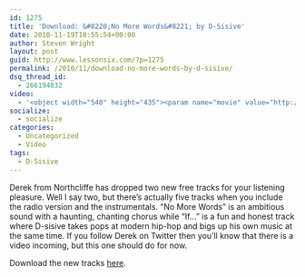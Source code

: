 ```yaml
---
id: 1275
title: 'Download: &#8220;No More Words&#8221; by D-Sisive'
date: 2010-11-19T10:55:54+00:00
author: Steven Wright
layout: post
guid: http://www.lessonsix.com/?p=1275
permalink: /2010/11/download-no-more-words-by-d-sisive/
dsq_thread_id:
  - 266194832
video:
  - '<object width="540" height="435"><param name="movie" value="http://www.youtube.com/v/eYXFILnhdsc?fs=1&hl=en_GB"></param><param name="allowFullScreen" value="true"></param><param name="allowscriptaccess" value="always"></param><embed src="http://www.youtube.com/v/eYXFILnhdsc?fs=1&hl=en_GB" type="application/x-shockwave-flash" width="540" height="435" allowscriptaccess="always" allowfullscreen="true"></embed></object>'
socialize:
  - socialize
categories:
  - Uncategorized
  - Video
tags:
  - D-Sisive
---
```

Derek from Northcliffe has dropped two new free tracks for your listening pleasure. Well I say two, but there&#8217;s actually five tracks when you include the radio version and the instrumentals. &#8220;No More Words&#8221; is an ambitious sound with a haunting, chanting chorus while &#8220;If&#8230;&#8221; is a fun and honest track where D-sisive takes pops at modern hip-hop and bigs up his own music at the same time. If you follow Derek on Twitter then you&#8217;ll know that there is a video incoming, but this one should do for now.

Download the new tracks [here](http:// "http://www.box.net/shared/giezqdvtno").
